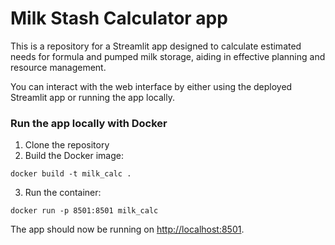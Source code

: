 # Milk Stash Calculator app

This is a repository for a Streamlit app designed to calculate estimated needs for formula and pumped milk storage,
aiding in effective planning and resource management.

You can interact with the web interface by either using the deployed Streamlit app or running the app locally.

### Run the app locally with Docker

1. Clone the repository
2. Build the Docker image:

`docker build -t milk_calc .`

3. Run the container:

`docker run -p 8501:8501 milk_calc`

The app should now be running on [http://localhost:8501](http://localhost:8501).
